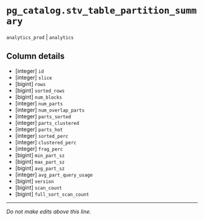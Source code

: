 # `pg_catalog.stv_table_partition_summary`
`analytics_prod` | `analytics`

## Column details
* [integer]   `id`
* [integer]   `slice`
* [bigint]    `rows`
* [bigint]    `sorted_rows`
* [bigint]    `num_blocks`
* [integer]   `num_parts`
* [integer]   `num_overlap_parts`
* [integer]   `parts_sorted`
* [integer]   `parts_clustered`
* [integer]   `parts_hot`
* [integer]   `sorted_perc`
* [integer]   `clustered_perc`
* [integer]   `frag_perc`
* [bigint]    `min_part_sz`
* [bigint]    `max_part_sz`
* [bigint]    `avg_part_sz`
* [integer]   `avg_part_query_usage`
* [bigint]    `version`
* [bigint]    `scan_count`
* [bigint]    `full_sort_scan_count`

-------------------------------------------------------------------------------
*Do not make edits above this line.*
